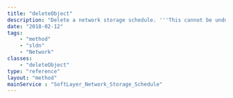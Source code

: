 ```yaml
---
title: "deleteObject"
description: "Delete a network storage schedule. '''This cannot be undone.''' ''deleteObject'' returns Boolean ''true'' on successful deletion or ''false'' if it was unable to remove a schedule; "
date: "2018-02-12"
tags:
    - "method"
    - "sldn"
    - "Network"
classes:
    - "deleteObject"
type: "reference"
layout: "method"
mainService : "SoftLayer_Network_Storage_Schedule"
---
```

